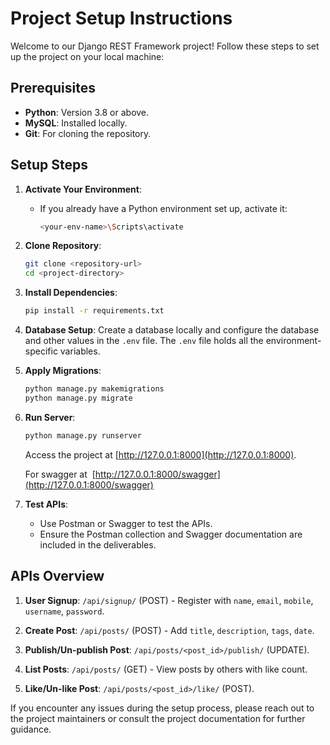 # Project Setup Instructions

Welcome to our Django REST Framework project! Follow these steps to set up the project on your local machine:

## Prerequisites

- **Python**: Version 3.8 or above.
- **MySQL**: Installed locally.
- **Git**: For cloning the repository.

## Setup Steps

1. **Activate Your Environment**:

   - If you already have a Python environment set up, activate it:
     ```bash
     <your-env-name>\Scripts\activate
     ```

2. **Clone Repository**:

   ```bash
   git clone <repository-url>
   cd <project-directory>
   ```

3. **Install Dependencies**:

   ```bash
   pip install -r requirements.txt
   ```

4. **Database Setup**:
   Create a database locally and configure the database and other values in the `.env` file. The `.env` file holds all the environment-specific variables.

5. **Apply Migrations**:

   ```bash
   python manage.py makemigrations
   python manage.py migrate
   ```

6. **Run Server**:

   ```bash
   python manage.py runserver
   ```

   Access the project at [http://127.0.0.1:8000](http://127.0.0.1:8000).

   For swagger at  [http://127.0.0.1:8000/swagger](http://127.0.0.1:8000/swagger)

7. **Test APIs**:

   - Use Postman or Swagger to test the APIs.
   - Ensure the Postman collection and Swagger documentation are included in the deliverables.

## APIs Overview

1. **User Signup**: `/api/signup/` (POST) - Register with `name`, `email`, `mobile`, `username`, `password`.

2. **Create Post**: `/api/posts/` (POST) - Add `title`, `description`, `tags`, `date`.

3. **Publish/Un-publish Post**: `/api/posts/<post_id>/publish/` (UPDATE).

4. **List Posts**: `/api/posts/` (GET) - View posts by others with like count.

5. **Like/Un-like Post**: `/api/posts/<post_id>/like/` (POST).

If you encounter any issues during the setup process, please reach out to the project maintainers or consult the project documentation for further guidance.
